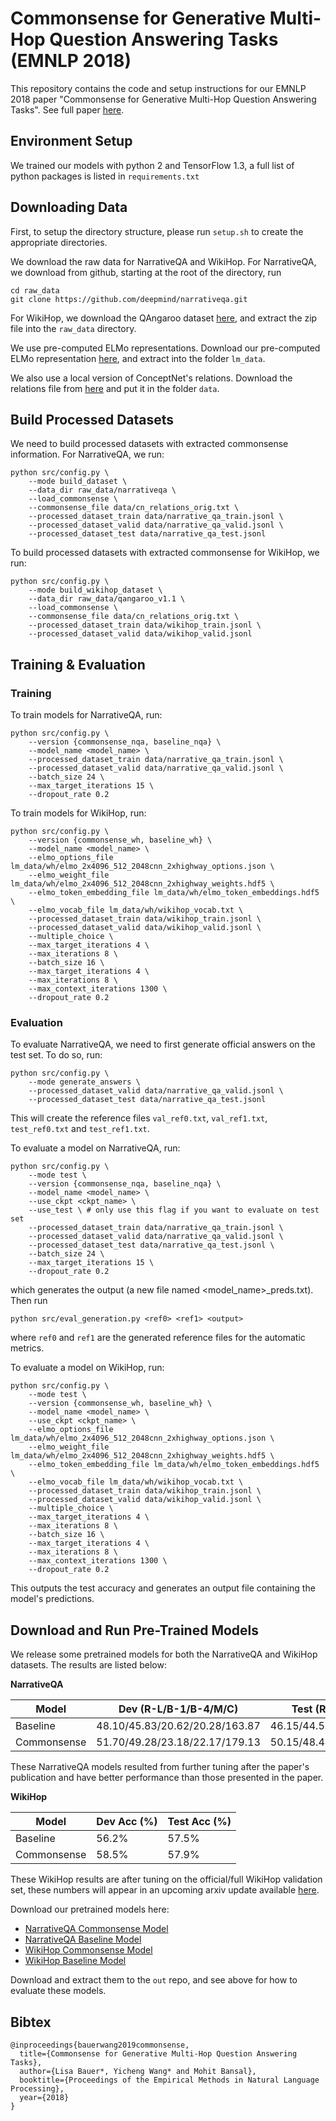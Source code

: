 # Commonsense for Generative Multi-Hop Question Answering Tasks (EMNLP 2018)

This repository contains the code and setup instructions for our EMNLP 2018 paper
"Commonsense for Generative Multi-Hop Question Answering Tasks". See full paper
[here](https://arxiv.org/abs/1809.06309).

## Environment Setup

We trained our models with python 2 and TensorFlow 1.3, a full list of python
packages is listed in `requirements.txt`

## Downloading Data

First, to setup the directory structure, please run `setup.sh` to create the
appropriate directories.

We download the raw data for NarrativeQA and WikiHop. For NarrativeQA, we
download from github, starting at the root of the directory, run
```
cd raw_data
git clone https://github.com/deepmind/narrativeqa.git
```

For WikiHop, we download the QAngaroo dataset
[here](https://drive.google.com/file/d/1ytVZ4AhubFDOEL7o7XrIRIyhU8g9wvKA/view),
and extract the zip file into the `raw_data` directory.

We use pre-computed ELMo representations. Download our pre-computed ELMo
representation
[here](https://drive.google.com/file/d/1pwzyEa0ogrXAMDmkFWOwH_eCSk8bP7ud/view),
and extract into the folder `lm_data`.

We also use a local version of ConceptNet's relations. Download the relations
file from
[here](https://drive.google.com/file/d/14nb2lM_KrWReSHlEaXVg9KE1WrcAV2Lj/view)
and put it in the folder `data`.

## Build Processed Datasets

We need to build processed datasets with extracted commonsense information. For
NarrativeQA, we run:
```
python src/config.py \
    --mode build_dataset \
    --data_dir raw_data/narrativeqa \
    --load_commonsense \
    --commonsense_file data/cn_relations_orig.txt \
    --processed_dataset_train data/narrative_qa_train.jsonl \
    --processed_dataset_valid data/narrative_qa_valid.jsonl \
    --processed_dataset_test data/narrative_qa_test.jsonl
```

To build processed datasets with extracted commonsense for WikiHop, we run:
```
python src/config.py \
    --mode build_wikihop_dataset \
    --data_dir raw_data/qangaroo_v1.1 \
    --load_commonsense \
    --commonsense_file data/cn_relations_orig.txt \
    --processed_dataset_train data/wikihop_train.jsonl \
    --processed_dataset_valid data/wikihop_valid.jsonl 
```

## Training & Evaluation

### Training

To train models for NarrativeQA, run:
```
python src/config.py \
    --version {commonsense_nqa, baseline_nqa} \
    --model_name <model_name> \
    --processed_dataset_train data/narrative_qa_train.jsonl \
    --processed_dataset_valid data/narrative_qa_valid.jsonl \
    --batch_size 24 \
    --max_target_iterations 15 \
    --dropout_rate 0.2 
```

To train models for WikiHop, run:
```
python src/config.py \
    --version {commonsense_wh, baseline_wh} \
    --model_name <model_name> \
    --elmo_options_file lm_data/wh/elmo_2x4096_512_2048cnn_2xhighway_options.json \
    --elmo_weight_file lm_data/wh/elmo_2x4096_512_2048cnn_2xhighway_weights.hdf5 \
    --elmo_token_embedding_file lm_data/wh/elmo_token_embeddings.hdf5 \
    --elmo_vocab_file lm_data/wh/wikihop_vocab.txt \
    --processed_dataset_train data/wikihop_train.jsonl \
    --processed_dataset_valid data/wikihop_valid.jsonl \
    --multiple_choice \
    --max_target_iterations 4 \
    --max_iterations 8 \
    --batch_size 16 \
    --max_target_iterations 4 \
    --max_iterations 8 \
    --max_context_iterations 1300 \
    --dropout_rate 0.2
```

### Evaluation

To evaluate NarrativeQA, we need to first generate official answers on the test
set. To do so, run:
```
python src/config.py \
    --mode generate_answers \
    --processed_dataset_valid data/narrative_qa_valid.jsonl \
    --processed_dataset_test data/narrative_qa_test.jsonl 
```

This will create the reference files `val_ref0.txt`, `val_ref1.txt`,
`test_ref0.txt` and `test_ref1.txt`.

To evaluate a model on NarrativeQA, run:
```
python src/config.py \
    --mode test \
    --version {commonsense_nqa, baseline_nqa} \
    --model_name <model_name> \
    --use_ckpt <ckpt_name> \
    --use_test \ # only use this flag if you want to evaluate on test set
    --processed_dataset_train data/narrative_qa_train.jsonl \
    --processed_dataset_valid data/narrative_qa_valid.jsonl \
    --processed_dataset_test data/narrative_qa_test.jsonl \
    --batch_size 24 \
    --max_target_iterations 15 \
    --dropout_rate 0.2 
```
which generates the output (a new file named <model_name>\_preds.txt). Then run
```
python src/eval_generation.py <ref0> <ref1> <output>
```
where `ref0` and `ref1` are the generated reference files for the automatic
metrics.

To evaluate a model on WikiHop, run:
```
python src/config.py \
    --mode test \
    --version {commonsense_wh, baseline_wh} \
    --model_name <model_name> \
    --use_ckpt <ckpt_name> \
    --elmo_options_file lm_data/wh/elmo_2x4096_512_2048cnn_2xhighway_options.json \
    --elmo_weight_file lm_data/wh/elmo_2x4096_512_2048cnn_2xhighway_weights.hdf5 \
    --elmo_token_embedding_file lm_data/wh/elmo_token_embeddings.hdf5 \
    --elmo_vocab_file lm_data/wh/wikihop_vocab.txt \
    --processed_dataset_train data/wikihop_train.jsonl \
    --processed_dataset_valid data/wikihop_valid.jsonl \
    --multiple_choice \
    --max_target_iterations 4 \
    --max_iterations 8 \
    --batch_size 16 \
    --max_target_iterations 4 \
    --max_iterations 8 \
    --max_context_iterations 1300 \
    --dropout_rate 0.2 
```
This outputs the test accuracy and generates an output file containing the
model's predictions.

## Download and Run Pre-Trained Models

We release some pretrained models for both the NarrativeQA and WikiHop datasets.
The results are listed below:

**NarrativeQA**

Model | Dev (R-L/B-1/B-4/M/C) | Test (R-L/B-1/B-4/M/C)
------|------------------------------------------|--------------------
Baseline|48.10/45.83/20.62/20.28/163.87|46.15/44.55/21.16/19.60/159.51
Commonsense|51.70/49.28/23.18/22.17/179.13|50.15/48.44/24.01/21.76/178.95

These NarrativeQA models resulted from further tuning after the paper's
publication and have better performance than those presented in the paper.

**WikiHop**

Model | Dev Acc (%) | Test Acc (%)
------|-------------|--------------
Baseline|56.2%|57.5%
Commonsense|58.5%|57.9%

These WikiHop results are after tuning on the official/full WikiHop validation
set, these numbers will appear in an upcoming arxiv update available
[here](https://arxiv.org/abs/1809.06309).

Download our pretrained models here:
- [NarrativeQA Commonsense Model](https://drive.google.com/file/d/1V6G2sTvOiyEtsnVCBV34DzyhTCR58TXM/view)
- [NarrativeQA Baseline Model](https://drive.google.com/file/d/1DsjrNB9z8J2n7oLecRTx3jjyMvHkCnoj/view)
- [WikiHop Commonsense Model](https://drive.google.com/file/d/1ldJJ5cA0hthreC3v3Ux6l0cOFTMDvNHM/view)
- [WikiHop Baseline Model](https://drive.google.com/file/d/1LlgH1gaK96MApg5wsfVCg3LTq_N0_3C8/view)

Download and extract them to the `out` repo, and see above for how to evaluate
these models.

## Bibtex

```
@inproceedings{bauerwang2019commonsense,
  title={Commonsense for Generative Multi-Hop Question Answering Tasks},
  author={Lisa Bauer*, Yicheng Wang* and Mohit Bansal},
  booktitle={Proceedings of the Empirical Methods in Natural Language Processing},
  year={2018}
}
```

